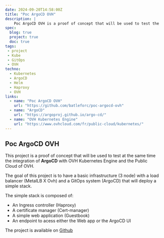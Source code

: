 ```yaml
---
date: 2024-09-20T14:58:00Z
title: "Poc ArgoCD OVH"
description: |
    Poc ArgoCD OVH is a proof of concept that will be used to test the integration of ArgoCD with OVH Kubernetes Engine.
spec:
  blog: true
  project: true
  doc: true
tags:
 - project
 - Kube
 - GitOps
 - OVH
techno:
  - Kubernetes
  - ArgoCD
  - Helm
  - Haproxy
  - OVH
links:
  - name: "Poc ArgoCD OVH"
    url: "https://github.com/batleforc/poc-argocd-ovh"
  - name: "ArgoCD"
    url: "https://argoproj.github.io/argo-cd/"
  - name: "OVH Kubernetes Engine"
    url: "https://www.ovhcloud.com/fr/public-cloud/kubernetes/"
---
```


## Poc ArgoCD OVH

This project is a proof of concept that will be used to test at the same time the integration of **ArgoCD** with OVH Kubernetes Engine and the Public Cloud of OVH.

The goal of this project is to have a basic infrastructure (3 node) with a load balancer (MetalLB X Ovh) and a GitOps system (ArgoCD) that will deploy a simple stack.

The simple stack is composed of:

- An Ingress controller (Haproxy)
- A certificate manager (Cert-manager)
- A simple web application (Guestbook)
- An endpoint to acess either the Web app or the ArgoCD UI

The project is available on [Github](https://github.com/batleforc/poc-argocd-ovh)
